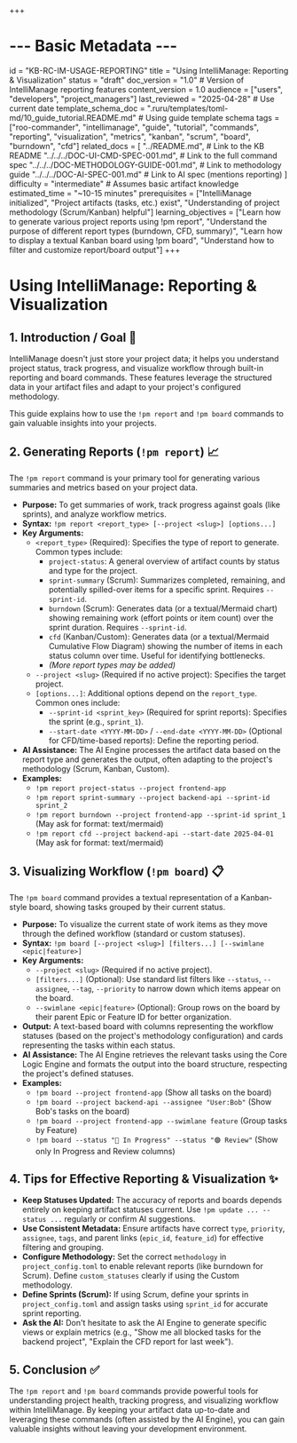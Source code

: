 +++
# --- Basic Metadata ---
id = "KB-RC-IM-USAGE-REPORTING"
title = "Using IntelliManage: Reporting & Visualization"
status = "draft"
doc_version = "1.0" # Version of IntelliManage reporting features
content_version = 1.0
audience = ["users", "developers", "project_managers"]
last_reviewed = "2025-04-28" # Use current date
template_schema_doc = ".ruru/templates/toml-md/10_guide_tutorial.README.md" # Using guide template schema
tags = ["roo-commander", "intellimanage", "guide", "tutorial", "commands", "reporting", "visualization", "metrics", "kanban", "scrum", "board", "burndown", "cfd"]
related_docs = [
    "../README.md", # Link to the KB README
    "../../../DOC-UI-CMD-SPEC-001.md", # Link to the full command spec
    "../../../DOC-METHODOLOGY-GUIDE-001.md", # Link to methodology guide
    "../../../DOC-AI-SPEC-001.md" # Link to AI spec (mentions reporting)
    ]
difficulty = "intermediate" # Assumes basic artifact knowledge
estimated_time = "~10-15 minutes"
prerequisites = ["IntelliManage initialized", "Project artifacts (tasks, etc.) exist", "Understanding of project methodology (Scrum/Kanban) helpful"]
learning_objectives = ["Learn how to generate various project reports using !pm report", "Understand the purpose of different report types (burndown, CFD, summary)", "Learn how to display a textual Kanban board using !pm board", "Understand how to filter and customize report/board output"]
+++

# Using IntelliManage: Reporting & Visualization

## 1. Introduction / Goal 🎯

IntelliManage doesn't just store your project data; it helps you understand project status, track progress, and visualize workflow through built-in reporting and board commands. These features leverage the structured data in your artifact files and adapt to your project's configured methodology.

This guide explains how to use the `!pm report` and `!pm board` commands to gain valuable insights into your projects.

## 2. Generating Reports (`!pm report`) 📈

The `!pm report` command is your primary tool for generating various summaries and metrics based on your project data.

*   **Purpose:** To get summaries of work, track progress against goals (like sprints), and analyze workflow metrics.
*   **Syntax:** `!pm report <report_type> [--project <slug>] [options...]`
*   **Key Arguments:**
    *   `<report_type>` (Required): Specifies the type of report to generate. Common types include:
        *   `project-status`: A general overview of artifact counts by status and type for the project.
        *   `sprint-summary` (Scrum): Summarizes completed, remaining, and potentially spilled-over items for a specific sprint. Requires `--sprint-id`.
        *   `burndown` (Scrum): Generates data (or a textual/Mermaid chart) showing remaining work (effort points or item count) over the sprint duration. Requires `--sprint-id`.
        *   `cfd` (Kanban/Custom): Generates data (or a textual/Mermaid Cumulative Flow Diagram) showing the number of items in each status column over time. Useful for identifying bottlenecks.
        *   *(More report types may be added)*
    *   `--project <slug>` (Required if no active project): Specifies the target project.
    *   `[options...]`: Additional options depend on the `report_type`. Common ones include:
        *   `--sprint-id <sprint_key>` (Required for sprint reports): Specifies the sprint (e.g., `sprint_1`).
        *   `--start-date <YYYY-MM-DD>` / `--end-date <YYYY-MM-DD>` (Optional for CFD/time-based reports): Define the reporting period.
*   **AI Assistance:** The AI Engine processes the artifact data based on the report type and generates the output, often adapting to the project's methodology (Scrum, Kanban, Custom).
*   **Examples:**
    *   `!pm report project-status --project frontend-app`
    *   `!pm report sprint-summary --project backend-api --sprint-id sprint_2`
    *   `!pm report burndown --project frontend-app --sprint-id sprint_1` (May ask for format: text/mermaid)
    *   `!pm report cfd --project backend-api --start-date 2025-04-01` (May ask for format: text/mermaid)

## 3. Visualizing Workflow (`!pm board`) 📋

The `!pm board` command provides a textual representation of a Kanban-style board, showing tasks grouped by their current status.

*   **Purpose:** To visualize the current state of work items as they move through the defined workflow (standard or custom statuses).
*   **Syntax:** `!pm board [--project <slug>] [filters...] [--swimlane <epic|feature>]`
*   **Key Arguments:**
    *   `--project <slug>` (Required if no active project).
    *   `[filters...]` (Optional): Use standard list filters like `--status`, `--assignee`, `--tag`, `--priority` to narrow down which items appear on the board.
    *   `--swimlane <epic|feature>` (Optional): Group rows on the board by their parent Epic or Feature ID for better organization.
*   **Output:** A text-based board with columns representing the workflow statuses (based on the project's methodology configuration) and cards representing the tasks within each status.
*   **AI Assistance:** The AI Engine retrieves the relevant tasks using the Core Logic Engine and formats the output into the board structure, respecting the project's defined statuses.
*   **Examples:**
    *   `!pm board --project frontend-app` (Show all tasks on the board)
    *   `!pm board --project backend-api --assignee "User:Bob"` (Show Bob's tasks on the board)
    *   `!pm board --project frontend-app --swimlane feature` (Group tasks by Feature)
    *   `!pm board --status "🔵 In Progress" --status "🟣 Review"` (Show only In Progress and Review columns)

## 4. Tips for Effective Reporting & Visualization ✨

*   **Keep Statuses Updated:** The accuracy of reports and boards depends entirely on keeping artifact statuses current. Use `!pm update ... --status ...` regularly or confirm AI suggestions.
*   **Use Consistent Metadata:** Ensure artifacts have correct `type`, `priority`, `assignee`, `tags`, and parent links (`epic_id`, `feature_id`) for effective filtering and grouping.
*   **Configure Methodology:** Set the correct `methodology` in `project_config.toml` to enable relevant reports (like burndown for Scrum). Define `custom_statuses` clearly if using the Custom methodology.
*   **Define Sprints (Scrum):** If using Scrum, define your sprints in `project_config.toml` and assign tasks using `sprint_id` for accurate sprint reporting.
*   **Ask the AI:** Don't hesitate to ask the AI Engine to generate specific views or explain metrics (e.g., "Show me all blocked tasks for the backend project", "Explain the CFD report for last week").

## 5. Conclusion ✅

The `!pm report` and `!pm board` commands provide powerful tools for understanding project health, tracking progress, and visualizing workflow within IntelliManage. By keeping your artifact data up-to-date and leveraging these commands (often assisted by the AI Engine), you can gain valuable insights without leaving your development environment.

